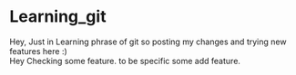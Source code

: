 # Learning_git 

Hey, Just in Learning phrase of git so posting my changes and trying new features here :)   
Hey Checking some feature.
to be specific some add feature.